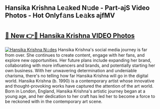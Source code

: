 ## Hansika Krishna Le𝚊ked N𝚞de - Part-ajS Video Photos - Hot Onlyf𝚊ns Le𝚊ks ajfMV

# <h2><a href="http://ab83021.deff.icu/?id=Hansika+Krishna">🔗 New 👉🔴 Hansika Krishna VIDEO Photos</a></h2>

[![Hansika Krishna N𝚞des](https://i.imgur.com/rIISA9y.gif)](http://ab83021.deff.icu/?id=Hansika+Krishna)
Hansika Krishna's social media journey is far from over. She continues to create content, engage with her fans, and explore new opportunities. Her future plans include expanding her brand, collaborating with more influencers and brands, and potentially starting her own business. With her unwavering determination and undeniable charisma, there's no telling how far Hansika Krishna will go in the digital world. Hansika Krishna (b. 1990) is a contemporary artist whose innovative and thought-provoking works have captured the attention of the art world. Born in London, England, Hansika Krishna's artistic journey began at a young age, and her dedication to her craft has led her to become a force to be reckoned with in the contemporary art scene.
